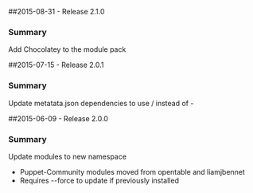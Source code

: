 ##2015-08-31 - Release 2.1.0
### Summary

Add Chocolatey to the module pack

##2015-07-15 - Release 2.0.1
### Summary

Update metatata.json dependencies to use / instead of -

##2015-06-09 - Release 2.0.0
### Summary

Update modules to new namespace

- Puppet-Community modules moved from opentable and liamjbennet
- Requires --force to update if previously installed
